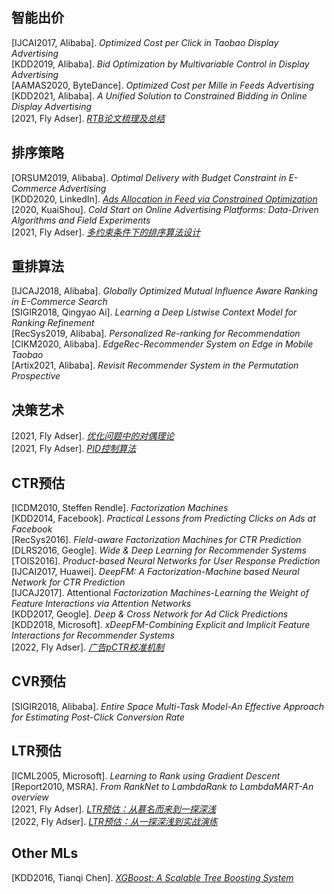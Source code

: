  ## 智能出价
 [IJCAI2017, Alibaba]. *Optimized Cost per Click in Taobao Display Advertising*   
 [KDD2019, Alibaba]. *Bid Optimization by Multivariable Control in Display Advertising*  
 [AAMAS2020, ByteDance]. *Optimized Cost per Mille in Feeds Advertising*   
 [KDD2021, Alibaba]. *A Unified Solution to Constrained Bidding in Online Display Advertising*      
 [2021, Fly Adser]. *[RTB论文梳理及总结](https://fly-adser.top/2021/12/29/RTBpapers/)*
 
 ## 排序策略
 [ORSUM2019, Alibaba]. *Optimal Delivery with Budget Constraint in E-Commerce Advertising*    
 [KDD2020, LinkedIn]. *[Ads Allocation in Feed via Constrained Optimization](https://fly-adser.top/2022/01/26/linkedinmerge/)*    
 [2020, KuaiShou]. *Cold Start on Online Advertising Platforms: Data-Driven Algorithms and Field Experiments*    
 [2021, Fly Adser]. *[多约束条件下的排序算法设计](https://fly-adser.top/2021/12/29/sortEquation/)*
 
 ## 重排算法
 [IJCAJ2018, Alibaba]. *Globally Optimized Mutual Influence Aware Ranking in E-Commerce Search*  
 [SIGIR2018, Qingyao Ai]. *Learning a Deep Listwise Context Model for Ranking Refinement*  
 [RecSys2019, Alibaba]. *Personalized Re-ranking for Recommendation*  
 [CIKM2020, Alibaba]. *EdgeRec-Recommender System on Edge in Mobile Taobao*  
 [Artix2021, Alibaba]. *Revisit Recommender System in the Permutation Prospective* 
 
 ## 决策艺术
 [2021, Fly Adser]. *[优化问题中的对偶理论](https://fly-adser.top/2021/12/28/linearProgram/)*  
 [2021, Fly Adser]. *[PID控制算法](https://fly-adser.top/2021/12/28/PID/)*  
 
 ## CTR预估
 [ICDM2010, Steffen Rendle]. *Factorization Machines*   
 [KDD2014, Facebook]. *Practical Lessons from Predicting Clicks on Ads at Facebook*  
 [RecSys2016]. *Field-aware Factorization Machines for CTR Prediction*      
 [DLRS2016, Geogle]. *Wide & Deep Learning for Recommender Systems*  
 [TOIS2016]. *Product-based Neural Networks for User Response Prediction*  
 [IJCAI2017, Huawei]. *DeepFM: A Factorization-Machine based Neural Network for CTR Prediction*  
 [IJCAJ2017]. Attentional *Factorization Machines-Learning the Weight of Feature Interactions via Attention Networks*  
 [KDD2017, Geogle]. *Deep & Cross Network for Ad Click Predictions*  
 [KDD2018, Microsoft]. *xDeepFM-Combining Explicit and Implicit Feature Interactions for Recommender Systems*  
 [2022, Fly Adser]. *[广告pCTR校准机制](https://fly-adser.top/2022/01/20/ctrcali/)*
 
 ## CVR预估
 [SIGIR2018, Alibaba]. *Entire Space Multi-Task Model-An Effective Approach for Estimating Post-Click Conversion Rate*
 
 ## LTR预估
 [ICML2005, Microsoft]. *Learning to Rank using Gradient Descent*  
 [Report2010, MSRA]. *From RankNet to LambdaRank to LambdaMART-An overview*   
 [2021, Fly Adser]. *[LTR预估：从慕名而来到一探深浅](https://fly-adser.top/2021/12/30/LTRpartA/)*  
 [2022, Fly Adser]. *[LTR预估：从一探深浅到实战演练](https://fly-adser.top/2022/02/06/LTRPartB/)*
 
 ## Other MLs 
 [KDD2016, Tianqi Chen]. *[XGBoost: A Scalable Tree Boosting System](https://fly-adser.top/2022/01/09/xgboost/)*
